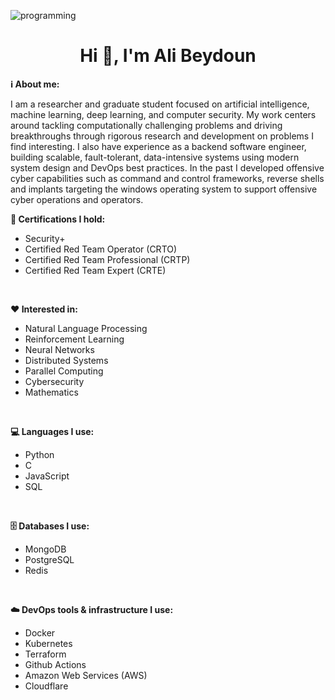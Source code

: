 ![programming](https://github.com/user-attachments/assets/3d8cd988-ff1d-455d-b8ca-2a8dd28ddeb9)

<h1 align="center">Hi 👋, I'm Ali Beydoun</h1>

**ℹ️ About me:**

I am a researcher and graduate student focused on artificial intelligence, machine learning, deep learning, and computer security. My work centers around tackling computationally challenging problems and driving breakthroughs through rigorous research and development on problems I find interesting. I also have experience as a backend software engineer, building scalable, fault-tolerant, data-intensive systems using modern system design and DevOps best practices. In the past I developed offensive cyber capabilities such as command and control frameworks, reverse shells and implants targeting the windows operating system to support offensive cyber operations and operators.
<br />

**📝 Certifications I hold:**
- Security+
- Certified Red Team Operator (CRTO)
- Certified Red Team Professional (CRTP)
- Certified Red Team Expert (CRTE)

<br />

**❤️ Interested in:**

- Natural Language Processing
- Reinforcement Learning
- Neural Networks
- Distributed Systems
- Parallel Computing
- Cybersecurity
- Mathematics

<br />

**💻 Languages I use:**

- Python
- C
- JavaScript
- SQL

<br />

**🗄️ Databases I use:**
- MongoDB
- PostgreSQL
- Redis

<br />

**☁️ DevOps tools & infrastructure I use:**
- Docker
- Kubernetes
- Terraform
- Github Actions
- Amazon Web Services (AWS)
- Cloudflare













